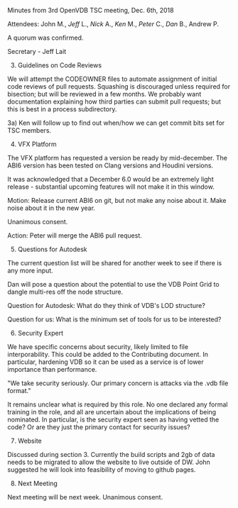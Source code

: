 Minutes from 3rd OpenVDB TSC meeting, Dec. 6th, 2018

Attendees: John M., *Jeff* L., *Nick* A., *Ken* M., *Peter* C., *Dan* B., Andrew P.

A quorum was confirmed.

Secretary - Jeff Lait

3) Guidelines on Code Reviews

We will attempt the CODEOWNER files to automate assignment of initial
code reviews of pull requests.   Squashing is discouraged unless
required for bisection; but will be reviewed in a few months.  We
probably want documentation explaining how third parties can submit
pull requests; but this is best in a process subdirectory.

3a) Ken will follow up to find out when/how we can get commit bits set
for TSC members.

4) VFX Platform

The VFX platform has requested a version be ready by mid-december.
The ABI6 version has been tested on Clang versions and Houdini
versions.

It was acknowledged that a December 6.0 would be an extremely light
release - substantial upcoming features will not make it in this
window.

Motion: Release current ABI6 on git, but not make any noise about it.
Make noise about it in the new year.

Unanimous consent.

Action: Peter will merge the ABI6 pull request.

5) Questions for Autodesk

The current question list will be shared for another week to see if
there is any more input.

Dan will pose a question about the potential to use the VDB Point Grid
to dangle multi-res off the node structure.

Question for Autodesk: What do they think of VDB's LOD structure?

Question for us: What is the minimum set of tools for us to be interested?

6) Security Expert

We have specific concerns about security, likely limited to file
interporability.   This could be added to the Contributing document.
In particular, hardening VDB so it can be used as a service is of
lower importance than performance.

"We take security seriously.  Our primary concern is attacks via the
.vdb file format."

It remains unclear what is required by this role.  No one declared any
formal training in the role, and all are uncertain about the
implications of being nominated.  In particular, is the security
expert seen as having vetted the code?  Or are they just the primary
contact for security issues?

7) Website

Discussed during section 3.   Currently the build scripts and 2gb of
data needs to be migrated to allow the website to live outside of DW.
John suggested he will look into feasibility of moving to github
pages.

8) Next Meeting

Next meeting will be next week.  Unanimous consent.
